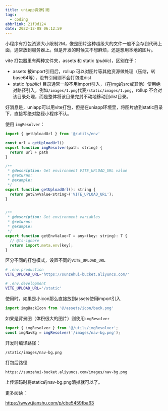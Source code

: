 ```yaml
---
title: uniapp资源引用
tags:
  - coding
abbrlink: 21f8d124
date: 2022-12-08 06:12:59
---
```


小程序有打包资源大小限制2M，像是图片这种超级大的文件一般不会存到代码上面，通常放到服务器上。但是开发的时候又不想麻烦，还是想用本地的图片。

<!--more-->

vite 打包器里有两种文件夹，assets 和 static *(public)*，区别在于：

- assets 被import引用后，rollup 可以对图片等其他资源做处理（压缩，转base64等），没有引用则不会打包进dist 
- static *(public)* 目录通常一般不用import引入，（在img的src或其他）使用绝对路径引入，例如`/images/1.png`代表`/static/images/1.png`，rollup 不会对该目录处理，而是整体将该目录完封不动地移动到dist目录。

好消息是，uniapp可以用vite打包，但是在uniapp环境里，将图片放到static目录下，直接写绝对路径小程序不认。

使用 `imgResolver`：

```javascript
import { getUploadUrl } from '@/utils/env'

const url = getUploadUrl()
export function imgResolver(path: string) {
  return url + path
}

/**
 * @description: Get environment VITE_UPLOAD_URL value
 * @returns:
 * @example:
 */
export function getUploadUrl(): string {
  return getEnvValue<string>('VITE_UPLOAD_URL');
}


/**
 * @description: Get environment variables
 * @returns:
 * @example:
 */
export function getEnvValue<T = any>(key: string): T {
  // @ts-ignore
  return import.meta.env[key];
}
```

区分不同的打包模式，设置不同的`VITE_UPLOAD_URL`

```bash
# .env.production
VITE_UPLOAD_URL='https://sunzehui-bucket.aliyuncs.com/'

# .env.development
VITE_UPLOAD_URL='/static'
```

使用时，如果是小icon那么直接放到assets使用import引入

```javascript
import imgBackIcon from '@/assets/icon/back.png'
```

如果是背景图（体积很大的图片）则使用`imgResolver`

```javascript
import { imgResolver } from '@/utils/imgResolver';
const imgNavBg = imgResolver('/images/nav-bg.png');
```

开发时编译路径：

`/static/images/nav-bg.png`

打包后路径

`https://sunzehui-bucket.aliyuncs.com/images/nav-bg.png`

上传源码时将static的nav-bg.png清掉就可以了。





更多阅读：

https://www.jianshu.com/p/cbe5459fba63

